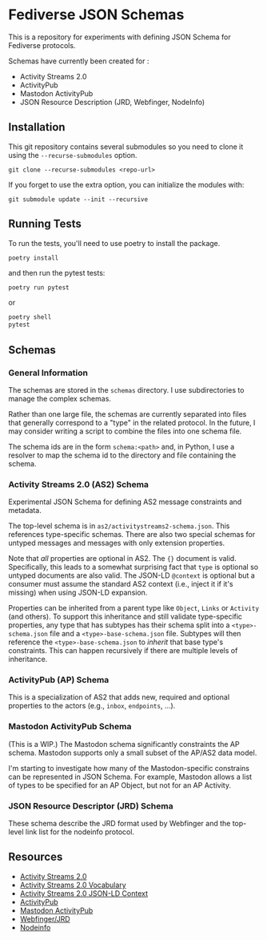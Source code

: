 # Fediverse JSON Schemas

This is a repository for experiments with defining JSON Schema for Fediverse protocols.

Schemas have currently been created for :

* Activity Streams 2.0
* ActivityPub
* Mastodon ActivityPub
* JSON Resource Description (JRD, Webfinger, NodeInfo)

## Installation

This git repository contains several submodules so you need to clone it using the `--recurse-submodules` option.

`git clone --recurse-submodules <repo-url>`

If you forget to use the extra option, you can initialize the modules with:

`git submodule update --init --recursive`

## Running Tests


To run the tests, you'll need to use poetry to install the package.

```
poetry install
```

and then run the pytest tests:

```bash
poetry run pytest
```

or

```bash
poetry shell
pytest
```

## Schemas

### General Information

The schemas are stored in the `schemas` directory. I use subdirectories to manage the complex schemas.

Rather than one large file, the schemas are currently separated into files that generally correspond to a "type" in the related protocol. In the future, I may consider writing a script to combine the files into one schema file.

The schema ids are in the form `schema:<path>` and, in Python, I use a resolver to map the schema id to the directory and file containing the schema.


### Activity Streams 2.0 (AS2) Schema

Experimental JSON Schema for defining AS2 message constraints and metadata.

The top-level schema is in `as2/activitystreams2-schema.json`. This references type-specific schemas. There are also two special schemas for untyped messages and messages with only extension properties.

Note that *all* properties are optional in AS2. The `{}` document is valid. Specifically, this leads to a somewhat surprising fact that `type` is optional so untyped documents are also valid. The JSON-LD `@context` is optional but a consumer must assume the standard AS2 context (i.e., inject it if it's missing) when using JSON-LD expansion.

Properties can be inherited from a parent type like `Object`, `Links` or `Activity` (and others). To support this inheritance and still validate type-specific properties, any type that has subtypes has their schema split into a `<type>-schema.json` file and a `<type>-base-schema.json` file. Subtypes will then reference the `<type>-base-schema.json` to *inherit* that base type's constraints. This can happen recursively if there are multiple levels of inheritance.

### ActivityPub (AP) Schema

This is a specialization of AS2 that adds new, required and optional properties to the actors (e.g., `inbox`, `endpoints`, ...).

### Mastodon ActivityPub Schema

(This is a WIP.) The Mastodon schema significantly constraints the AP schema. Mastodon supports only a small subset of the AP/AS2 data model.

I'm starting to investigate how many of the Mastodon-specific constrains can be represented in JSON Schema. For example, Mastodon allows a list of types to be specified for an AP Object, but not for an AP Activity.

### JSON Resource Descriptor (JRD) Schema

These schema describe the JRD format used by Webfinger and the top-level link list for the nodeinfo protocol.

## Resources

* [Activity Streams 2.0](https://www.w3.org/TR/activitystreams-core/)
* [Activity Streams 2.0 Vocabulary](https://www.w3.org/TR/activitystreams-vocabulary/)
* [Activity Streams 2.0 JSON-LD Context](https://www.w3.org/ns/activitystreams.jsonld)
* [ActivityPub](https://www.w3.org/TR/activitypub/)
* [Mastodon ActivityPub](https://docs.joinmastodon.org/spec/activitypub/)
* [Webfinger/JRD](https://www.rfc-editor.org/rfc/rfc7033)
* [Nodeinfo](https://github.com/jhass/nodeinfo/blob/main/PROTOCOL.md)
